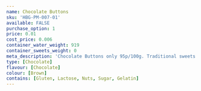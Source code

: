 ```yaml
---
name: Chocolate Buttons
sku: 'HBG-PM-007-01'
available: FALSE
purchase_option: 1
price: 0.01
cost_price: 0.006
container_water_weight: 919
container_sweets_weight: 0
meta_description: 'Chocolate Buttons only 95p/100g. Traditional sweets and more at Humbugs Confectionery Store. Specialists in satisfying your sweet tooth!'
type: [Chocolate]
flavour: [Chocolate]
colour: [Brown]
contains: [Gluten, Lactose, Nuts, Sugar, Gelatin]
---
```

